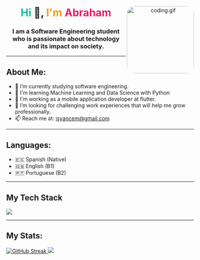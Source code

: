 <div id="header" align="center">
  <img align="right" alt="coding.gif" style="border-radius:20px" src="https://media4.giphy.com/media/HscDLzkO8EOTmgkhQP/giphy.gif?cid=ecf05e47j7no0qquyx2bh6qy65svssq41jlpw71b9sujgzds&ep=v1_gifs_search&rid=giphy.gif&ct=g" width="180" />
  <h1 align="center"><span style="color: #1abc9c">Hi</span> 👋,<span style="color: #f39c12"> I'm </span> <span style="color: #e91e63">Abraham</span></h1>
  <h3 align="center">I am a Software Engineering student who is passionate about technology and its impact on society.</h3>
</div>

---
<div align="left">
  <h2>About Me:</h2>
  <ul>
    <li>🔭 I’m currently studying software engineering.</li>
    <li>🌱 I'm learning Machine Learning and Data Science with Python</li>
    <li>📱 I'm working as a mobile application developer at flutter.</li>
    <li>🤝 I’m looking for challenging work experiences that will help me grow professionally.</li>
    <li>📫 Reach me at: <a href="mailto:abriyance@gmail.com">isyancem@gmail.com</a></li>
  </ul>
</div>

---
<div align="left">
  <h2>Languages:</h2>
  <ul>
    <li>🇪🇸 Spanish (Native)</li>
    <li>🇬🇧 English (B1)</li>
    <li>🇵🇹 Portuguese (B2)</li>
  </ul>
</div>

---
<div align="left">
  <h2>My Tech Stack</h2>
<p>
  <!-- <img src="https://img.shields.io/badge/-HTML5-E34F26?style=flat&logo=html5&logoColor=white">
  <img src="https://img.shields.io/badge/-CSS3-1572B6?style=flat&logo=css3&logoColor=white">
  <img src="https://img.shields.io/badge/-JavaScript-F7DF1E?style=flat&logo=javascript&logoColor=black">
  <img src="https://img.shields.io/badge/-React%20JS-1ABFD3?style=flat&logo=react&logoColor=white">
  <img src="https://img.shields.io/badge/-Php-264381?style=flat&logo=php&logoColor=white">
  <img src="https://img.shields.io/badge/-Laravel-F70B0B?style=flat&logo=laravel&logoColor=white">
  <img src="https://img.shields.io/badge/-C++-0C7EF0?style=flat&logo=cplusplus&logoColor=white">
  <img src="https://img.shields.io/badge/-Python-FFF40C?style=flat&logo=python&logoColor=black">
  <img src="https://img.shields.io/badge/-FastApi-10D7A4?style=flat&logo=fastapi&logoColor=white">
  <img src="https://img.shields.io/badge/-Dart-48A0EE?style=flat&logo=dart&logoColor=white">
  <img src="https://img.shields.io/badge/-Flutter-48C6EE?style=flat&logo=flutter&logoColor=white">
  <img src="https://img.shields.io/badge/-MongoDB-47A248?style=flat&logo=mongodb&logoColor=white">
  <img src="https://img.shields.io/badge/-MySQL-4479A1?style=flat&logo=mysql&logoColor=white">
  <img src="https://img.shields.io/badge/-Git-F05032?style=flat&logo=git&logoColor=white">
  <img src="https://img.shields.io/badge/-VSCode-0C7EF0?style=flat&logo=visualstudiocode&logoColor=white">
  <img src="https://img.shields.io/badge/-Unity-3A3D3D?style=flat&logo=unity&logoColor=white"> -->
  <img src="https://skillicons.dev/icons?i=html,css,javascript,angular,tailwind,php,laravel,cpp,python,fastapi,dart,flutter,mongodb,mysql,vscode,unity,git,github&theme=dark" />
</p>
</div>

---
<div align="left">
  <h2>My Stats:</h2>
  <div style="display: inline-block;">
    <a href="https://git.io/streak-stats">
      <img src="https://streak-stats.demolab.com?user=IsYancem&theme=radical" alt="GitHub Streak">   
    </a>
    <picture>
  <source
    srcset="https://github-readme-stats.vercel.app/api/top-langs/?username=IsYancem&layout=compact&langs_count=8&theme=radical"
    media="(prefers-color-scheme: dark)" />
  <source
    srcset="https://github-readme-stats.vercel.app/api/top-langs/?username=IsYancem&layout=compact&langs_count=8&theme=default"
    media="(prefers-color-scheme: light), (prefers-color-scheme: no-preference)" />
  <img src="https://github-readme-stats.vercel.app/api/top-langs/?username=IsYancem&layout=compact&langs_count=8" />
</picture>
  </div>
</div>

